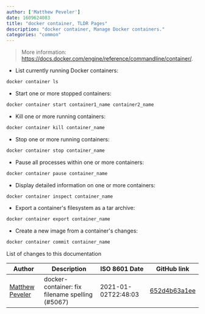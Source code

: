 ```yaml
---
author: ['Matthew Peveler']
date: 1609624083
title: "docker container, TLDR Pages"
description: "docker container, Manage Docker containers."
categories: "common"
---
```

> More information: <https://docs.docker.com/engine/reference/commandline/container/>.

- List currently running Docker containers:

```bash
docker container ls
```

- Start one or more stopped containers:

```bash
docker container start container1_name container2_name
```

- Kill one or more running containers:

```bash
docker container kill container_name
```

- Stop one or more running containers:

```bash
docker container stop container_name
```

- Pause all processes within one or more containers:

```bash
docker container pause container_name
```

- Display detailed information on one or more containers:

```bash
docker container inspect container_name
```

- Export a container's filesystem as a tar archive:

```bash
docker container export container_name
```

- Create a new image from a container's changes:

```bash
docker container commit container_name
```
List of changes to this documentation


Author | Description | ISO 8601 Date | GitHub link
------|-----|-----|-----
[Matthew Peveler](mailto:matt.peveler@gmail.com) | docker-container: fix filename spelling (#5067) | 2021-01-02T22:48:03 | [652d4b63a1ee](https://github.com/tldr-pages/tldr/commit/652d4b63a1ee830b47f359130f9c9e2e8f7facb0)

